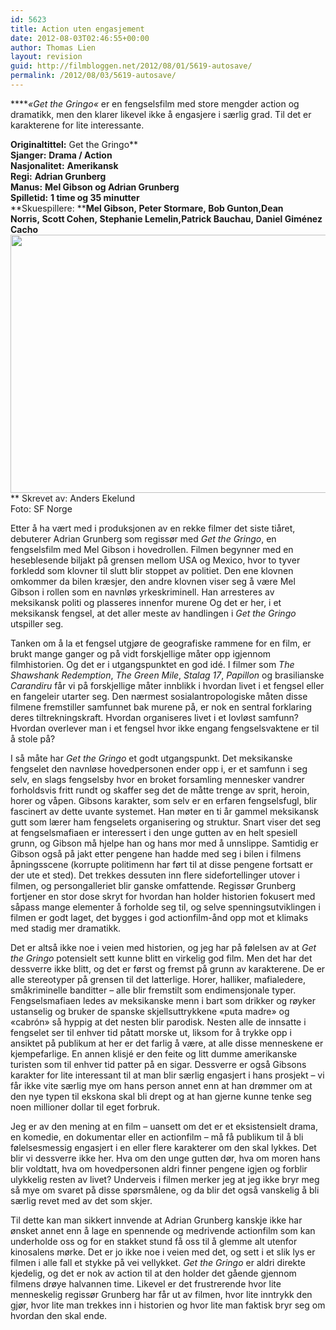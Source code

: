 ```yaml
---
id: 5623
title: Action uten engasjement
date: 2012-08-03T02:46:55+00:00
author: Thomas Lien
layout: revision
guid: http://filmbloggen.net/2012/08/01/5619-autosave/
permalink: /2012/08/03/5619-autosave/
---
```

****_&laquo;_Get the Gringo_&laquo;_ er en fengselsfilm med store mengder action og dramatikk, men den klarer likevel ikke å engasjere i særlig grad. Til det er karakterene for lite interessante.**<!--more-->**

**Originaltittel:** Get the Gringo**  
**Sjanger:** **Drama / Action**  
**Nasjonalitet:** **Amerikansk**  
**Regi:** **Adrian Grunberg**  
**Manus:** **Mel Gibson og Adrian Grunberg**  
**Spilletid:** **1 time og 35 minutter**  
**Skuespillere: ****Mel Gibson, Peter Stormare, Bob Gunton,Dean Norris, Scott Cohen, Stephanie Lemelin,Patrick Bauchau, Daniel Giménez Cacho**  
<a href="http://filmbloggen.net/2012/08/01/5619/get-the-gringo/" rel="attachment wp-att-5620"><img class="alignnone size-large wp-image-5620" src="http://filmbloggen.net/wp-content/uploads//2012/08/psenlxc16-620x413.jpg" alt="" width="620" height="413" /></a>  
** Skrevet av: Anders Ekelund  
Foto: SF Norge

Etter å ha vært med i produksjonen av en rekke filmer det siste tiåret, debuterer Adrian Grunberg som regissør med _Get the Gringo_, en fengselsfilm med Mel Gibson i hovedrollen. Filmen begynner med en heseblesende biljakt på grensen mellom USA og Mexico, hvor to tyver forkledd som klovner til slutt blir stoppet av politiet. Den ene klovnen omkommer da bilen kræsjer, den andre klovnen viser seg å være Mel Gibson i rollen som en navnløs yrkeskriminell. Han arresteres av meksikansk politi og plasseres innenfor murene Og det er her, i et meksikansk fengsel, at det aller meste av handlingen i _Get the Gringo_ utspiller seg.

Tanken om å la et fengsel utgjøre de geografiske rammene for en film, er brukt mange ganger og på vidt forskjellige måter opp igjennom filmhistorien. Og det er i utgangspunktet en god idé. I filmer som _The Shawshank Redemption_, _The Green Mile_, _Stalag 17_, _Papillon_ og brasilianske _Carandiru_ får vi på forskjellige måter innblikk i hvordan livet i et fengsel eller en fangeleir utarter seg. Den nærmest sosialantropologiske måten disse filmene fremstiller samfunnet bak murene på, er nok en sentral forklaring deres tiltrekningskraft. Hvordan organiseres livet i et lovløst samfunn? Hvordan overlever man i et fengsel hvor ikke engang fengselsvaktene er til å stole på?

I så måte har _Get the Gringo_ et godt utgangspunkt. Det meksikanske fengselet den navnløse hovedpersonen ender opp i, er et samfunn i seg selv, en slags fengselsby hvor en broket forsamling mennesker vandrer forholdsvis fritt rundt og skaffer seg det de måtte trenge av sprit, heroin, horer og våpen. Gibsons karakter, som selv er en erfaren fengselsfugl, blir fascinert av dette uvante systemet. Han møter en ti år gammel meksikansk gutt som lærer ham fengselets organisering og struktur. Snart viser det seg at fengselsmafiaen er interessert i den unge gutten av en helt spesiell grunn, og Gibson må hjelpe han og hans mor med å unnslippe. Samtidig er Gibson også på jakt etter pengene han hadde med seg i bilen i filmens åpningsscene (korrupte politimenn har ført til at disse pengene fortsatt er der ute et sted). Det trekkes dessuten inn flere sidefortellinger utover i filmen, og persongalleriet blir ganske omfattende. Regissør Grunberg fortjener en stor dose skryt for hvordan han holder historien fokusert med såpass mange elementer å forholde seg til, og selve spenningsutviklingen i filmen er godt laget, det bygges i god actionfilm-ånd opp mot et klimaks med stadig mer dramatikk.

Det er altså ikke noe i veien med historien, og jeg har på følelsen av at _Get the Gringo_ potensielt sett kunne blitt en virkelig god film. Men det har det dessverre ikke blitt, og det er først og fremst på grunn av karakterene. De er alle stereotyper på grensen til det latterlige. Horer, halliker, mafialedere, småkriminelle banditter – alle blir fremstilt som endimensjonale typer. Fengselsmafiaen ledes av meksikanske menn i bart som drikker og røyker ustanselig og bruker de spanske skjellsuttrykkene «puta madre» og «cabrón» så hyppig at det nesten blir parodisk. Nesten alle de innsatte i fengselet ser til enhver tid påtatt morske ut, liksom for å trykke opp i ansiktet på publikum at her er det farlig å være, at alle disse menneskene er kjempefarlige. En annen klisjé er den feite og litt dumme amerikanske turisten som til enhver tid patter på en sigar. Dessverre er også Gibsons karakter for lite interessant til at man blir særlig engasjert i hans prosjekt – vi får ikke vite særlig mye om hans person annet enn at han drømmer om at den nye typen til ekskona skal bli drept og at han gjerne kunne tenke seg noen millioner dollar til eget forbruk.

Jeg er av den mening at en film – uansett om det er et eksistensielt drama, en komedie, en dokumentar eller en actionfilm – må få publikum til å bli følelsesmessig engasjert i en eller flere karakterer om den skal lykkes. Det blir vi dessverre ikke her. Hva om den unge gutten dør, hva om moren hans blir voldtatt, hva om hovedpersonen aldri finner pengene igjen og forblir ulykkelig resten av livet? Underveis i filmen merker jeg at jeg ikke bryr meg så mye om svaret på disse spørsmålene, og da blir det også vanskelig å bli særlig revet med av det som skjer.

Til dette kan man sikkert innvende at Adrian Grunberg kanskje ikke har ønsket annet enn å lage en spennende og medrivende actionfilm som kan underholde oss og for en stakket stund få oss til å glemme alt utenfor kinosalens mørke. Det er jo ikke noe i veien med det, og sett i et slik lys er filmen i alle fall et stykke på vei vellykket. _Get the Gringo_ er aldri direkte kjedelig, og det er nok av action til at den holder det gående gjennom filmens drøye halvannen time. Likevel er det frustrerende hvor lite menneskelig regissør Grunberg har får ut av filmen, hvor lite inntrykk den gjør, hvor lite man trekkes inn i historien og hvor lite man faktisk bryr seg om hvordan den skal ende.

<div class="video-shortcode">
</div>